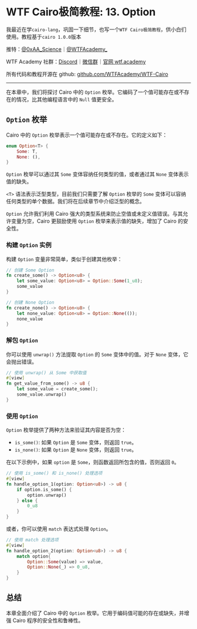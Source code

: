 # WTF Cairo极简教程: 13. Option

我最近在学`cairo-lang`，巩固一下细节，也写一个`WTF Cairo极简教程`，供小白们使用。教程基于`cairo 1.0.0`版本

推特：[@0xAA_Science](https://twitter.com/0xAA_Science)｜[@WTFAcademy_](https://twitter.com/WTFAcademy_)

WTF Academy 社群：[Discord](https://discord.wtf.academy)｜[微信群](https://docs.google.com/forms/d/e/1FAIpQLSe4KGT8Sh6sJ7hedQRuIYirOoZK_85miz3dw7vA1-YjodgJ-A/viewform?usp=sf_link)｜[官网 wtf.academy](https://wtf.academy)

所有代码和教程开源在 github: [github.com/WTFAcademy/WTF-Cairo](https://github.com/WTFAcademy/WTF-Cairo)

---

在本章中，我们将探讨 Cairo 中的 `Option` 枚举。它编码了一个值可能存在或不存在的情况，比其他编程语言中的 `Null` 值更安全。

## `Option` 枚举

Cairo 中的 `Option` 枚举表示一个值可能存在或不存在。它的定义如下：

```rust
enum Option<T> {
    Some: T,
    None: (),
}
```

`Option` 枚举可以通过其 `Some` 变体容纳任何类型的值，或者通过其 `None` 变体表示值的缺失。

`<T>` 语法表示泛型类型，目前我们只需要了解 `Option` 枚举的 `Some` 变体可以容纳任何类型的单个数据。我们将在后续章节中介绍泛型的概念。

`Option` 允许我们利用 Cairo 强大的类型系统来防止空值或未定义值错误。与其允许变量为空，Cairo 更鼓励使用 `Option` 枚举来表示值的缺失，增加了 Cairo 的安全性。

### 构建 `Option` 实例

构建 `Option` 变量非常简单，类似于创建其他枚举：

```rust
// 创建 Some Option
fn create_some() -> Option<u8> {
    let some_value: Option<u8> = Option::Some(1_u8);
    some_value
}

// 创建 None Option
fn create_none() -> Option<u8> {
    let none_value: Option<u8> = Option::None(());
    none_value
}  
```

### 解包 `Option`

你可以使用 `unwrap()` 方法提取 `Option` 的 `Some` 变体中的值。对于 `None` 变体，它会抛出错误。

```rust
// 使用 unwrap() 从 Some 中获取值
#[view]
fn get_value_from_some() -> u8 {
    let some_value = create_some();
    some_value.unwrap()
}
```

### 使用 `Option`

`Option` 枚举提供了两种方法来验证其内容是否为空：

- `is_some()`: 如果 `Option` 是 `Some` 变体，则返回 `true`。
- `is_none()`: 如果 `Option` 是 `None` 变体，则返回 `true`。

在以下示例中，如果 `option` 是 `Some`，则函数返回所包含的值，否则返回 `0`。

```rust
// 使用 is_some() 和 is_none() 处理选项
#[view]
fn handle_option_1(option: Option<u8>) -> u8 {
    if option.is_some() {
        option.unwrap()
    } else {
        0_u8
    }
}
```

或者，你可以使用 `match` 表达式处理 `Option`。

```rust
// 使用 match 处理选项
#[view]
fn handle_option_2(option: Option<u8>) -> u8 {
    match option{
        Option::Some(value) => value,
        Option::None(_) => 0_u8,
    }
}
```

## 总结

本章全面介绍了 Cairo 中的 `Option` 枚举。它用于编码值可能的存在或缺失，并增强 Cairo 程序的安全性和鲁棒性。